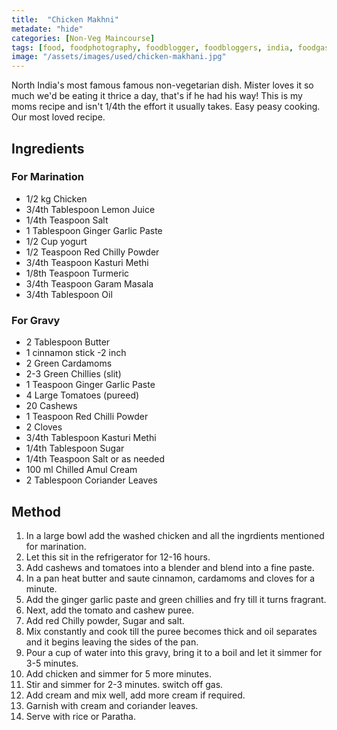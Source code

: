 ```yaml
---
title:  "Chicken Makhni"
metadate: "hide"
categories: [Non-Veg Maincourse]
tags: [food, foodphotography, foodblogger, foodbloggers, india, foodgasm, indianfood, love, foodcoma, foodporn,indiancooking, indianrecipe, foodlovers, indianfood, indianfoodbloggers, foodiesofinstagram, foodlove, indian, indiancouple, eatlocal, eathealthy, eatwell, desifood, trending, tasty, taste, yummyinmytummy, foodie, instafood, instafoodie, foodstagram, instagood, passionatepaprika, foodblog, easy, indian, recipe, mothersrecipe, cooking, easycooking, easyrecipe, simple, simplefood ]
image: "/assets/images/used/chicken-makhani.jpg"
---
```


North India's most famous famous non-vegetarian dish. Mister loves it so much we'd be eating it thrice a day, that's if he had his way! This is my moms recipe and isn't 1/4th the effort it usually takes. Easy peasy cooking. Our most loved recipe. 

## Ingredients

### For Marination

- 1/2 kg Chicken
- 3/4th Tablespoon Lemon Juice
- 1/4th Teaspoon Salt
- 1 Tablespoon Ginger Garlic Paste
- 1/2 Cup yogurt
- 1/2 Teaspoon Red Chilly Powder
- 3/4th Teaspoon Kasturi Methi
- 1/8th Teaspoon Turmeric
- 3/4th Teaspoon Garam Masala
- 3/4th Tablespoon Oil

### For Gravy

- 2 Tablespoon Butter
- 1 cinnamon stick -2 inch
- 2 Green Cardamoms
- 2-3 Green Chillies (slit)
- 1 Teaspoon Ginger Garlic Paste
- 4 Large Tomatoes (pureed)
- 20 Cashews
- 1 Teaspoon Red Chilli Powder
- 2 Cloves
- 3/4th Tablespoon Kasturi Methi
- 1/4th Tablespoon Sugar
- 1/4th Teaspoon Salt or as needed
- 100 ml Chilled Amul Cream
- 2 Tablespoon Coriander Leaves 

## Method

1. In a large bowl add the washed chicken and all the ingrdients mentioned for marination. 
2. Let this sit in the refrigerator for 12-16 hours. 
3. Add cashews and tomatoes into a blender and blend into a fine paste. 
4. In a pan heat butter and saute cinnamon, cardamoms and cloves for a minute. 
5. Add the ginger garlic paste and green chillies and fry till it turns fragrant.
6. Next, add the tomato and cashew puree.
7. Add red Chilly powder, Sugar and salt.
8. Mix constantly and cook till the puree becomes thick and oil separates and it begins leaving the sides of the pan. 
9. Pour a cup of water into this gravy, bring it to a boil and let it simmer for 3-5 minutes. 
10. Add chicken and simmer for 5 more minutes.
11.  Stir and simmer for 2-3 minutes. switch off gas.
12. Add cream and mix well, add more cream if required.
13. Garnish with cream and coriander leaves. 
14. Serve with rice or Paratha. 


